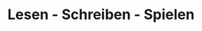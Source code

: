 ---
title: "Lesen - Schreiben - Spielen"
url: /erlangen/lesen-schreiben-spielen/
shop: Schreibwaren
---